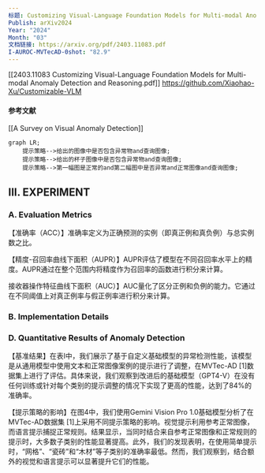 ```yaml
---
标题: Customizing Visual-Language Foundation Models for Multi-modal Anomaly Detection and Reasoning
Publish: arXiv2024
Year: "2024"
Month: "03"
文档链接: https://arxiv.org/pdf/2403.11083.pdf
I-AUROC-MVTecAD-0shot: "82.9"
---
```


[[2403.11083 Customizing Visual-Language Foundation Models for Multi-modal Anomaly Detection and Reasoning.pdf]]
https://github.com/Xiaohao-Xu/Customizable-VLM
#### 参考文献
[[A Survey on Visual Anomaly Detection]]
```mermaid
graph LR;
	提示策略-->给出的图像中是否包含异常物and查询图像;
	提示策略-->给出的杯子图像中是否包含异常物and查询图像;
	提示策略-->第一幅图是正常的and第二幅图中是否异常and正常图像and查询图像;
```

## III. EXPERIMENT

### A. Evaluation Metrics

【准确率（ACC）】准确率定义为正确预测的实例（即真正例和真负例）与总实例数之比。

【精度-召回率曲线下面积（AUPR）】AUPR评估了模型在不同召回率水平上的精度。AUPR通过在整个范围内将精度作为召回率的函数进行积分来计算。

接收器操作特征曲线下面积（AUC）】AUC量化了区分正例和负例的能力。它通过在不同阈值上对真正例率与假正例率进行积分来计算。

### B. Implementation Details

### D. Quantitative Results of Anomaly Detection

【基准结果】在表I中，我们展示了基于自定义基础模型的异常检测性能，该模型是从通用模型中使用文本和正常图像案例的提示进行了调整，在MVTec-AD [1]数据集上进行了评估。具体来说，我们观察到改进后的基础模型（GPT4-V）在没有任何训练或针对每个类别的提示调整的情况下实现了更高的性能，达到了84%的准确率。

【提示策略的影响】在图4中，我们使用Gemini Vision Pro 1.0基础模型分析了在MVTec-AD数据集 [1]上采用不同提示策略的影响。视觉提示利用参考正常图像，而语言提示捕捉正常规则。结果显示，当同时结合来自参考正常图像和正常规则的提示时，大多数子类别的性能显著提高。此外，我们的发现表明，在使用简单提示时，“网格”、“瓷砖”和“木材”等子类别的准确率最低。然而，我们观察到，结合额外的视觉和语言提示可以显著提升它们的性能。